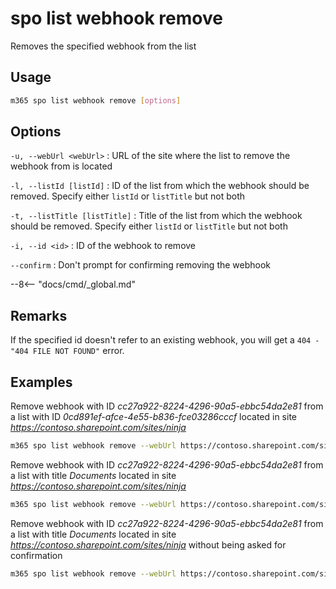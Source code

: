 # spo list webhook remove

Removes the specified webhook from the list

## Usage

```sh
m365 spo list webhook remove [options]
```

## Options

`-u, --webUrl <webUrl>`
: URL of the site where the list to remove the webhook from is located

`-l, --listId [listId]`
: ID of the list from which the webhook should be removed. Specify either `listId` or `listTitle` but not both

`-t, --listTitle [listTitle]`
: Title of the list from which the webhook should be removed. Specify either `listId` or `listTitle` but not both

`-i, --id <id>`
: ID of the webhook to remove

`--confirm`
: Don't prompt for confirming removing the webhook

--8<-- "docs/cmd/_global.md"

## Remarks

If the specified id doesn't refer to an existing webhook, you will get a `404 - "404 FILE NOT FOUND"` error.

## Examples

Remove webhook with ID _cc27a922-8224-4296-90a5-ebbc54da2e81_ from a list with ID _0cd891ef-afce-4e55-b836-fce03286cccf_ located in site _https://contoso.sharepoint.com/sites/ninja_

```sh
m365 spo list webhook remove --webUrl https://contoso.sharepoint.com/sites/ninja --listId 0cd891ef-afce-4e55-b836-fce03286cccf --id cc27a922-8224-4296-90a5-ebbc54da2e81
```

Remove webhook with ID _cc27a922-8224-4296-90a5-ebbc54da2e81_ from a list with title _Documents_ located in site _https://contoso.sharepoint.com/sites/ninja_

```sh
m365 spo list webhook remove --webUrl https://contoso.sharepoint.com/sites/ninja --listTitle Documents --id cc27a922-8224-4296-90a5-ebbc54da2e81
```

Remove webhook with ID _cc27a922-8224-4296-90a5-ebbc54da2e81_ from a list with title _Documents_ located in site _https://contoso.sharepoint.com/sites/ninja_ without being asked for confirmation

```sh
m365 spo list webhook remove --webUrl https://contoso.sharepoint.com/sites/ninja --listTitle Documents --id cc27a922-8224-4296-90a5-ebbc54da2e81 --confirm
```